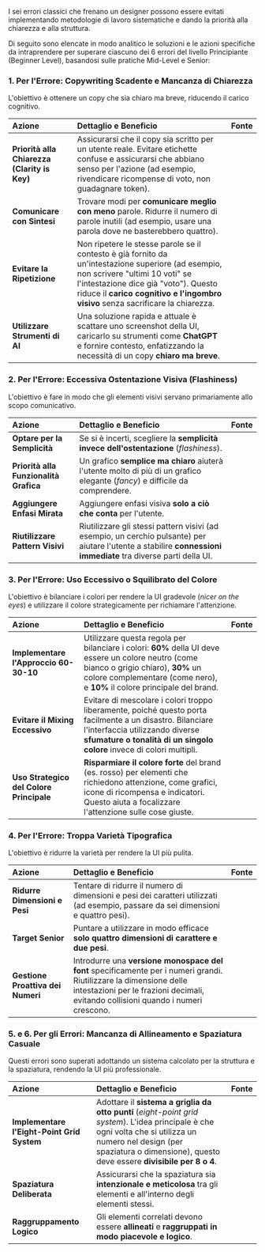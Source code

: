 I sei errori classici che frenano un designer possono essere evitati implementando metodologie di lavoro sistematiche e dando la priorità alla chiarezza e alla struttura.

Di seguito sono elencate in modo analitico le soluzioni e le azioni specifiche da intraprendere per superare ciascuno dei 6 errori del livello Principiante (Beginner Level), basandosi sulle pratiche Mid-Level e Senior:

### 1. Per l'Errore: Copywriting Scadente e Mancanza di Chiarezza

L'obiettivo è ottenere un copy che sia chiaro ma breve, riducendo il carico cognitivo.

| Azione | Dettaglio e Beneficio | Fonte |
| :--- | :--- | :--- |
| **Priorità alla Chiarezza (Clarity is Key)** | Assicurarsi che il copy sia scritto per un utente reale. Evitare etichette confuse e assicurarsi che abbiano senso per l'azione (ad esempio, rivendicare ricompense di voto, non guadagnare token). | |
| **Comunicare con Sintesi** | Trovare modi per **comunicare meglio con meno** parole. Ridurre il numero di parole inutili (ad esempio, usare una parola dove ne basterebbero quattro). | |
| **Evitare la Ripetizione** | Non ripetere le stesse parole se il contesto è già fornito da un'intestazione superiore (ad esempio, non scrivere "ultimi 10 voti" se l'intestazione dice già "voto"). Questo riduce il **carico cognitivo e l'ingombro visivo** senza sacrificare la chiarezza. | |
| **Utilizzare Strumenti di AI** | Una soluzione rapida e attuale è scattare uno screenshot della UI, caricarlo su strumenti come **ChatGPT** e fornire contesto, enfatizzando la necessità di un copy **chiaro ma breve**. | |

### 2. Per l'Errore: Eccessiva Ostentazione Visiva (Flashiness)

L'obiettivo è fare in modo che gli elementi visivi servano primariamente allo scopo comunicativo.

| Azione | Dettaglio e Beneficio | Fonte |
| :--- | :--- | :--- |
| **Optare per la Semplicità** | Se si è incerti, scegliere la **semplicità invece dell'ostentazione** (*flashiness*). | |
| **Priorità alla Funzionalità Grafica** | Un grafico **semplice ma chiaro** aiuterà l'utente molto di più di un grafico elegante (*fancy*) e difficile da comprendere. | |
| **Aggiungere Enfasi Mirata** | Aggiungere enfasi visiva **solo a ciò che conta** per l'utente. | |
| **Riutilizzare Pattern Visivi** | Riutilizzare gli stessi pattern visivi (ad esempio, un cerchio pulsante) per aiutare l'utente a stabilire **connessioni immediate** tra diverse parti della UI. | |

### 3. Per l'Errore: Uso Eccessivo o Squilibrato del Colore

L'obiettivo è bilanciare i colori per rendere la UI gradevole (*nicer on the eyes*) e utilizzare il colore strategicamente per richiamare l'attenzione.

| Azione | Dettaglio e Beneficio | Fonte |
| :--- | :--- | :--- |
| **Implementare l'Approccio 60-30-10** | Utilizzare questa regola per bilanciare i colori: **60%** della UI deve essere un colore neutro (come bianco o grigio chiaro), **30%** un colore complementare (come nero), e **10%** il colore principale del brand. | |
| **Evitare il Mixing Eccessivo** | Evitare di mescolare i colori troppo liberamente, poiché questo porta facilmente a un disastro. Bilanciare l'interfaccia utilizzando diverse **sfumature o tonalità di un singolo colore** invece di colori multipli. | |
| **Uso Strategico del Colore Principale** | **Risparmiare il colore forte** del brand (es. rosso) per elementi che richiedono attenzione, come grafici, icone di ricompensa e indicatori. Questo aiuta a focalizzare l'attenzione sulle cose giuste. | |

### 4. Per l'Errore: Troppa Varietà Tipografica

L'obiettivo è ridurre la varietà per rendere la UI più pulita.

| Azione | Dettaglio e Beneficio | Fonte |
| :--- | :--- | :--- |
| **Ridurre Dimensioni e Pesi** | Tentare di ridurre il numero di dimensioni e pesi dei caratteri utilizzati (ad esempio, passare da sei dimensioni e quattro pesi). | |
| **Target Senior** | Puntare a utilizzare in modo efficace **solo quattro dimensioni di carattere e due pesi**. | |
| **Gestione Proattiva dei Numeri** | Introdurre una **versione monospace del font** specificamente per i numeri grandi. Riutilizzare la dimensione delle intestazioni per le frazioni decimali, evitando collisioni quando i numeri crescono. | |

### 5. e 6. Per gli Errori: Mancanza di Allineamento e Spaziatura Casuale

Questi errori sono superati adottando un sistema calcolato per la struttura e la spaziatura, rendendo la UI più professionale.

| Azione | Dettaglio e Beneficio | Fonte |
| :--- | :--- | :--- |
| **Implementare l'Eight-Point Grid System** | Adottare il **sistema a griglia da otto punti** (*eight-point grid system*). L'idea principale è che ogni volta che si utilizza un numero nel design (per spaziatura o dimensione), questo deve essere **divisibile per 8 o 4**. | |
| **Spaziatura Deliberata** | Assicurarsi che la spaziatura sia **intenzionale e meticolosa** tra gli elementi e all'interno degli elementi stessi. | |
| **Raggruppamento Logico** | Gli elementi correlati devono essere **allineati** e **raggruppati in modo piacevole e logico**. | |